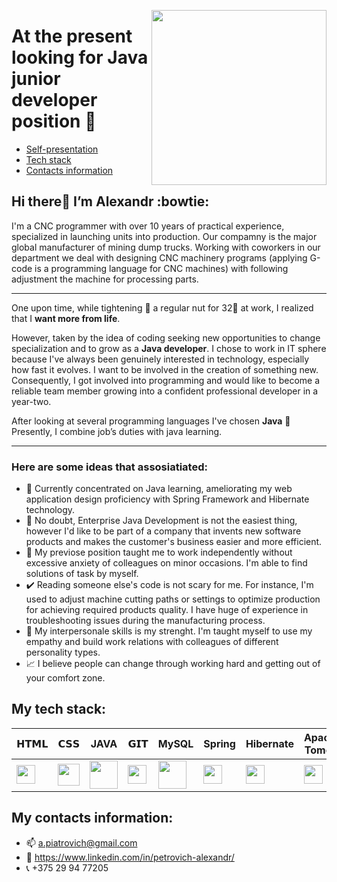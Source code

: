 <p align = "right" >
   <img align = "right" src ="https://i.imgur.com/oIXjACX.gif"" height ="280px">

# At the present looking for Java junior developer position :raising_hand:

* [Self-presentation](#presentation)
* [Tech stack](#stack)
* [Contacts information](#contacts)
<a name="presentation"></a>  
## Hi there👋 I’m **Alexandr** :bowtie: 
I'm a CNC programmer with over 10 years of practical experience, specialized in launching units into production. Our compamny is the major global manufacturer of mining dump trucks. Working with coworkers in our department we deal with designing CNC machinery programs (applying G-code is a programming language for CNC machines) with following adjustment the machine for processing parts.
___
One upon time, while tightening :wrench: a regular nut for 32:nut_and_bolt: at work, I realized that I **want more from life**. 

However, taken by the idea of coding seeking new opportunities to change specialization and to grow as a **Java developer**. 
I chose to work in IT sphere because I've always been genuinely interested in technology, especially how fast it evolves. I want to be involved in the creation of something new. Consequently, I got involved into programming and would like to become a reliable team member growing into a confident professional developer in a year-two.

After looking at several programming languages I've chosen **Java** :100: Presently, I combine job’s duties with java learning.
___

### Here are some ideas that assosiatiated:

- 🔭 Currently concentrated on Java learning, ameliorating my web application design proficiency with Spring Framework and Hibernate technology. 
- 🌱 No doubt, Enterprise Java Development is not the easiest thing, however I'd like to be part of a company that invents new software products and makes the customer's business easier and more efficient.
- :construction_worker: My previose position taught me to work independently without excessive anxiety of colleagues on minor occasions. I'm able to  find solutions of task by myself.
- :heavy_check_mark: Reading someone else's code is not scary for me. For instance, I'm used to adjust machine cutting paths or settings to optimize production for achieving required products quality. I have huge of experience in troubleshooting issues during the manufacturing process.
- :muscle: My interpersonale skills is my strenght. I'm taught myself to use my empathy and build work relations with colleagues of different personality types.
- :chart_with_upwards_trend: I believe people can change through working hard and getting out of your comfort zone.

<a name="stack"></a>  
## My tech stack:

| 𝗛𝗧𝗠𝗟 | 𝗖𝗦𝗦 | JAVA | 𝗚𝗜𝗧 | MySQL| Spring | Hibernate |Apache Tomcat|
| ---- | --- | ---- | --- | ---- | ------ | --------- |-------------|
|<img height="30px" src="https://cdn.svgporn.com/logos/html-5.svg">|<img height="35px" src="https://cdn.svgporn.com/logos/css-3.svg">|<img height="45px" src="https://cdn.svgporn.com/logos/java.svg">|<img height="30px" src="https://cdn.svgporn.com/logos/git-icon.svg">|<img height="45px" src="https://cdn.svgporn.com/logos/mysql.svg">|<img height="30px" src="https://cdn.svgporn.com/logos/spring-icon.svg">|<img height="30px" src="https://cdn.svgporn.com/logos/hibernate.svg">|<img height="30px" align="center" src="https://cdn.svgporn.com/logos/tomcat.svg">|

<a name="contacts"></a>
## My contacts information:

- :mailbox: a.piatrovich@gmail.com
- :link: https://www.linkedin.com/in/petroviсh-alexаndr/
- :telephone_receiver: +375 29 94 77205
